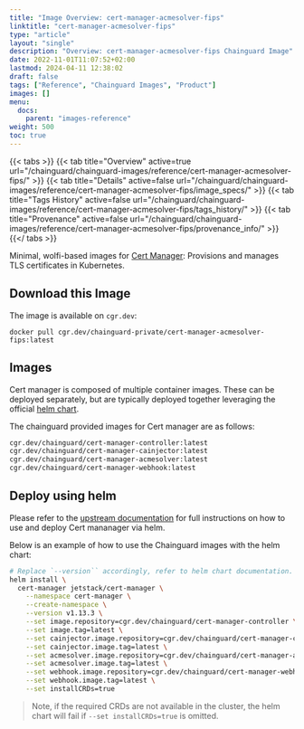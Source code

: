 ```yaml
---
title: "Image Overview: cert-manager-acmesolver-fips"
linktitle: "cert-manager-acmesolver-fips"
type: "article"
layout: "single"
description: "Overview: cert-manager-acmesolver-fips Chainguard Image"
date: 2022-11-01T11:07:52+02:00
lastmod: 2024-04-11 12:38:02
draft: false
tags: ["Reference", "Chainguard Images", "Product"]
images: []
menu: 
  docs: 
    parent: "images-reference"
weight: 500
toc: true
---
```


{{< tabs >}}
{{< tab title="Overview" active=true url="/chainguard/chainguard-images/reference/cert-manager-acmesolver-fips/" >}}
{{< tab title="Details" active=false url="/chainguard/chainguard-images/reference/cert-manager-acmesolver-fips/image_specs/" >}}
{{< tab title="Tags History" active=false url="/chainguard/chainguard-images/reference/cert-manager-acmesolver-fips/tags_history/" >}}
{{< tab title="Provenance" active=false url="/chainguard/chainguard-images/reference/cert-manager-acmesolver-fips/provenance_info/" >}}
{{</ tabs >}}



<!--overview:start-->
Minimal, wolfi-based images for [Cert Manager](https://cert-manager.io): Provisions and manages TLS certificates in Kubernetes.
<!--overview:end-->

## Download this Image

The image is available on `cgr.dev`:

```
docker pull cgr.dev/chainguard-private/cert-manager-acmesolver-fips:latest
```


<!--body:start-->
## Images
Cert manager is composed of multiple container images. These can be deployed
separately, but are typically deployed together leveraging the official
[helm chart](https://cert-manager.io/docs/installation/helm/).

The chainguard provided images for Cert manager are as follows:

```bash
cgr.dev/chainguard/cert-manager-controller:latest
cgr.dev/chainguard/cert-manager-cainjector:latest
cgr.dev/chainguard/cert-manager-acmesolver:latest
cgr.dev/chainguard/cert-manager-webhook:latest
```

## Deploy using helm
Please refer to the [upstream documentation](https://cert-manager.io/docs/installation/helm/)
for full instructions on how to use and deploy Cert mananager via helm.

Below is an example of how to use the Chainguard images with the helm chart:

```bash
# Replace `--version`` accordingly, refer to helm chart documentation.
helm install \
  cert-manager jetstack/cert-manager \
    --namespace cert-manager \
    --create-namespace \
    --version v1.13.3 \
    --set image.repository=cgr.dev/chainguard/cert-manager-controller \
    --set image.tag=latest \
    --set cainjector.image.repository=cgr.dev/chainguard/cert-manager-cainjector \
    --set cainjector.image.tag=latest \
    --set acmesolver.image.repository=cgr.dev/chainguard/cert-manager-acmesolver \
    --set acmesolver.image.tag=latest \
    --set webhook.image.repository=cgr.dev/chainguard/cert-manager-webhook \
    --set webhook.image.tag=latest \
    --set installCRDs=true
```

> Note, if the required CRDs are not available in the cluster, the helm chart
> will fail if `--set installCRDs=true` is omitted.

<!--body:end-->

